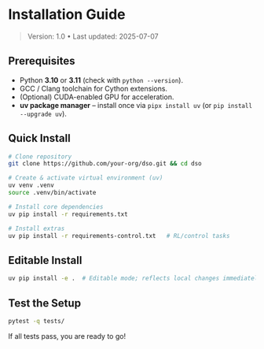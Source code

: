 # Installation Guide

> Version: 1.0 • Last updated: 2025-07-07

## Prerequisites

- Python **3.10** or **3.11** (check with `python --version`).
- GCC / Clang toolchain for Cython extensions.
- (Optional) CUDA-enabled GPU for acceleration.
- **uv package manager** – install once via `pipx install uv` (or `pip install --upgrade uv`).

## Quick Install

```bash
# Clone repository
git clone https://github.com/your-org/dso.git && cd dso

# Create & activate virtual environment (uv)
uv venv .venv
source .venv/bin/activate

# Install core dependencies
uv pip install -r requirements.txt

# Install extras
uv pip install -r requirements-control.txt   # RL/control tasks
```

## Editable Install

```bash
uv pip install -e .  # Editable mode; reflects local changes immediately
```

## Test the Setup

```bash
pytest -q tests/
```

If all tests pass, you are ready to go!
